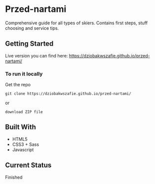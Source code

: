 # Przed-nartami

Comprehensive guide for all types of skiers. Contains first steps, stuff choosing and service tips.

## Getting Started 

Live version you can find here: https://dziobakwszafie.github.io/przed-nartami/

### To run it locally

Get the repo
```
git clone https://dziobakwszafie.github.io/przed-nartami/
```
or 
```
download ZIP file
```

## Built With

- HTML5 
- CSS3 + Sass
- Javascript

## Current Status

Finished 
